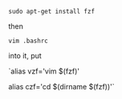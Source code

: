 `sudo apt-get install fzf`

then

`vim .bashrc` 

into it, put

`alias vzf='vim  $(fzf)'

 alias czf='cd $(dirname $(fzf))'`
